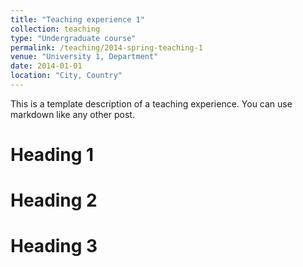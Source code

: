 ```yaml
---
title: "Teaching experience 1"
collection: teaching
type: "Undergraduate course"
permalink: /teaching/2014-spring-teaching-1
venue: "University 1, Department"
date: 2014-01-01
location: "City, Country"
---
```


This is a template description of a teaching experience. You can use markdown like any other post.

Heading 1
======

Heading 2
======

Heading 3
======